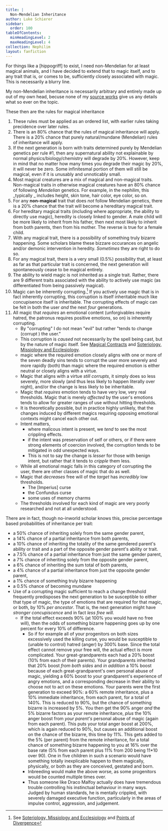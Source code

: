 ```yaml
---
title: |
  Non-Mendelian Inheritance
author: Luke Schierer
sidebar:
  order: 100
tableOfContents:
  minHeadingLevel: 2
  maxHeadingLevel: 4
collection: Nephilim
layout: fanfiction
---
```


For things like a [hippogriff] to exist, I need non-Mendelian for at least magical animals, and I have decided to extend that to magic itself, and to any trait that is, or comes to be, sufficiently closely associated with magic. This is necessarily a blurry line.

My non-Mendelian inheritance is necessarily arbitrary and entirely made up out of my own head, becuse none of my [source works] give us any details what so ever on the topic.

These then are the rules for magical inheritance

1.  These rules must be applied as an ordered list, with earlier rules taking
    precidence over later rules.
1.  There is an 80% chance that the rules of magical inheritance will apply.
    There is a 20% chance that purely natural/mundane (Mendelian) rules of inheritance will apply.
1.  If the next generation is born with traits determined purely by Mendelian
    genetics per rule #1, then any supernatural ability not explainable by normal physics/biology/chemistry will degrade by 20%. However, keep in mind that no matter how many times you degrade their magic by 20%, it will never be zero. Some infinitesmal portion of them will still be magical, even if it is unusably and unnoticably small.
1.  Most magical creatures are a mix of magical and non-magical traits.
    Non-magical traits in otherwise magical creatures have an 80% chance of following _Mendelian_ genetics. For example, in the nephilim, this _typically _ includes height, skin tone, hair color, eye color, so on.
1.  For any **non-magical** trait that does _not_ follow Mendelian genetics,
    there is a 20% chance that the trait will become a hereditary magical trait.
1.  For hereditary magical traits (including where appropriate, the ability to
    directly use magic), heredity is closely linked to gender. A male child will be more likely to inherit from his father, then next most likely to inherit from both parents, then from his mother. The reverse is true for a female child.
1.  With any magical trait, there is a possibility of something truly bizarre
    happening. Some scholars blame these bizzare occurances on angelic and/or
    demonic intervention in heredity. _Sometimes_ they are right to do so.
1.  For any magical trait, there is a very small (0.5%) possibility that, at
    least as far as that particular trait is concerned, the next generation will spontaneously cease to be magical entirely.
1.  The ability to wield magic is not inherited as a single trait. Rather,
    there are 9 different traits associated with the ability to actively use magic (as differentiated from being passively magical).
1.  Magic can be inherently corrupting.[^241123-1] If you actively use magic
    that is in fact inherently corrupting, this corruption is itself inheritable much like concupisence itself is inheritable. The corrupting effects of magic can be felt in both the user _and_ the next _four_ generations.
1.  All magic that _requires_ an emotional content (unforgivables require
    hatred, the patronus requires positive emotions, so on) is inherently corrupting.
    - By "corrupting" I do not mean "evil" but rather "tends to change
      (corrupt ) the user."
    - This corruption is _caused_ not necessarily by the spell being cast, but
      by the nature of magic itself. See [Magical Contracts] and [Soteriology, Missiology and Ecclesiology].
    - magic where the required emotion closely aligns with one or more of the
      seven deadly sins tends to corrupt the user more severely and more rapidly
      (both) than magic where the required emotion is either neutral or closely
      aligns with a virtue.
    - Magic that aligns with a virtue _still corrupts_, it simply does so less
      severely, more slowly (and thus less likely to happen literally over
      night), and/or the change is less likely to be inheritable.
    - Magic that _requires_ emotion tends to have very low, very real
      thresholds. Magic that is merely _affected_ by the user's emotions tends
      to allow for greater ranges of use without hitting thresholds.
    - It is theoretically possible, but in practice highly unlikely, that the
      changes induced by different magics requiring opposing emotional contexts
      might cancel each other out.
    - Intent matters,
      * where malicous intent is present, we *tend* to see the most crippling
        effects.
      * if the intent was preservation of self or others, or if there were
        strong elements of coercion involved, the corruption tends to be mitigated in odd unexpected ways.
      * This is not to say the change is *lesser* for those with benign intent,
        but rather that it tends to *cripple* them less.
    - While all emotional magic falls in this category of corrupting the user,
      there are other classes of magic that do as well.
    - Magic that _decreases_ free will of the _target_ has _incredibly_ low   thresholds.
      - The [Imperius] curse
      - the Confundus curse
      - some uses of memory charms
    - The thresholds involved for each kind of magic are very poorly researched
      and not at all understood.


There are in fact, though no-inworld scholar knows this, precise percentage based probabilities of inheritance per trait:

- a 50% chance of inheriting solely from the same gender parent,
- a 14% chance of a partial inheritance from both parents,
- a 10% chance of inheriting the totality of the same gendered parent's ability or trait and a part of the opposite gender parent's ability or trait.
- a 7.5% chance of a partial inheritance from just the same gender parent,
- a 7% chance of inheriting solely from the opposite gender parent,
- a 6% chance of inheriting the sum total of both parents,
- a 4% chance of a partial inheritance from just the opposite gender parent,
- a 1% chance of something truly bizarre happening
- a 0.5% chance of becoming mundane
- Use of a corrupting magic sufficient to reach a change threshold
  frequently predisposes the next generation to be susceptible to either that type of magic, the type of emotions that are required for that magic, or both, by 10% _per ancestor_. That is, the next generation might have _stronger concupiscence_ and in fact _less free will._
  - If the total effect exceeds 90% (at 100% you would have no free will),
    then the odds of something bizarre happening goes up by one percent for every 10% of difference.
    - So if for example all of your progenitors on both sizes excessively used
      the killing curse, you would be susceptible to (unable to control) hatred (anger) by 300% base. Since the total effect cannot remove your free will, the actual effect is more complicated. Your great-grandparents each had a 20% boost (10% from each of their parents). Your grandparents inherited that 20% boost _from both sides_ and _in addition_ a 10% boost because of each great-grandparent's own personal abuse of magic, yielding a 60% boost to your grandparent's experience of angry emotions, and a corresponding decrease in their ability to choose not to act on these emotions. Your parents were the first generation to exceed 90%: a 60% remote inheritance, plus a 10% immediate inheritance, from each parent, for a total of 140%. This is reduced to 90%, but the chance of something bizarre is increased by 5%. You then get the 90% anger _and_ the 5% bizarre factors as your remote inheritance, _plus_ the 10% anger boost from _your parent's_ personal abuse of magic (again from each parent). This puts your total anger boost at 200%, which is again reduced to 90%, but causes an additional boost on the chance of the bizarre, this time by 11%. This gets added to the 5% (per parent) from the remote inheritance, for a total chance of something bizarre happening to you at 16% over the base rate (5% from each parent plus 11% from 200 being 11\*10 over 90). One in five children in such a scenario would have something totally
      inexplicable happen to them magically, physically, or both as they are
      conceived, gestated and born.
    - Inbreeding would make the above worse, as some progenitors would be
      counted multiple times over.
    - Thus someone like Draco Malfoy actually does have tremendous trouble
      controlling his instinctual behaviour in many ways. Judged by human
      standards, he is mentally crippled, with severely damaged executive
      function, particularly in the areas of impulse control, aggression, and
      judgement.

[source works]: /FanFiction/Harry_Potter_-_Nephilim/Introduction/

[Many Waters]: https://wikipedia.org/wiki/Many_Waters

[AA]: <../Appendix_A/>

[AB]: <../Appendix_B/>

[AC]: <../Appendix_C/>

[AD]: <../Appendix_D/>

[AE]: <../Appendix_E/>

[Magical Contracts]: <../Appendix_F/>

[Soteriology, Missiology and Ecclesiology]: <../Appendix_G/>

[AH]: <../Appendix_H/>

[Appendix I]: <../Appendix_I/>

[^241123-1]: See [Soteriology, Missiology and Ecclesiology] and [Points of Divergence]

[Points of Divergence]: <../Appendix_A/>
